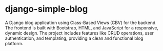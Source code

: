 # django-simple-blog
A Django blog application using Class-Based Views (CBV) for the backend. The frontend is built with Bootstrap, HTML, and JavaScript for a responsive, dynamic design. The project includes features like CRUD operations, user authentication, and templating, providing a clean and functional blog platform.

